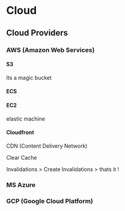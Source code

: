 # Cloud

## Cloud Providers

### AWS (Amazon Web Services)


#### S3
Its a magic bucket

#### ECS

#### EC2

elastic machine

#### Cloudfront

CDN (Content Delivery Network)


Clear Cache

Invalidations > Create Invalidations > thats it !

### MS Azure

### GCP (Google Cloud Platform)